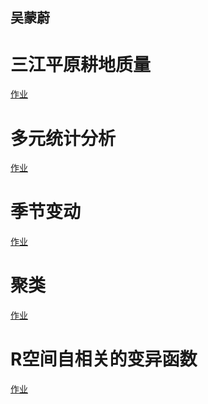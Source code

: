 ## 吴蒙蔚


# 三江平原耕地质量
<a href="/landuse.html">作业</a>

#  多元统计分析
<a href="/RPubs - 多元统计分析.html">作业</a>

# 季节变动
<a href="/TimeSeries.html">作业</a>


# 聚类
<a href="/聚类.html">作业</a>


# R空间自相关的变异函数
<a href="/R空间自相关的变异函数.html">作业</a>